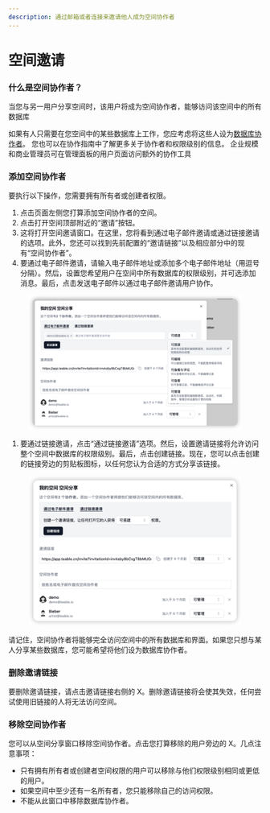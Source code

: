 ```yaml
---
description: 通过邮箱或者连接来邀请他人成为空间协作者
---
```


# 空间邀请

### 什么是空间协作者？

当您与另一用户分享空间时，该用户将成为空间协作者，能够访问该空间中的所有数据库

如果有人只需要在您空间中的某些数据库上工作，您应考虑将这些人设为[数据库协作者](shu-ju-ku-yao-qing.md)。 您也可以在协作指南中了解更多关于协作者和权限级别的信息。 企业规模和商业管理员可在管理面板的用户页面访问额外的协作工具

### 添加空间协作者

要执行以下操作，您需要拥有所有者或创建者权限。

1. 点击页面左侧您打算添加空间协作者的空间。
2. 点击打开空间顶部附近的“邀请”按钮。
3. 这将打开空间邀请窗口。在这里，您将看到通过电子邮件邀请或通过链接邀请的选项。此外，您还可以找到先前配置的“邀请链接”以及相应部分中的现有“空间协作者”。
4. 要通过电子邮件邀请，请输入电子邮件地址或添加多个电子邮件地址（用逗号分隔）。然后，设置您希望用户在空间中所有数据库的权限级别，并可选添加消息。最后，点击发送电子邮件以通过电子邮件邀请用户协作。



<figure><img src="../../.gitbook/assets/image (8).png" alt=""><figcaption></figcaption></figure>

1. 要通过链接邀请，点击“通过链接邀请”选项。然后，设置邀请链接将允许访问整个空间中数据库的权限级别。最后，点击创建链接。现在，您可以点击创建的链接旁边的剪贴板图标，以任何您认为合适的方式分享该链接。

<figure><img src="../../.gitbook/assets/image (9).png" alt=""><figcaption></figcaption></figure>

请记住，空间协作者将能够完全访问空间中的所有数据库和界面。如果您只想与某人分享某些数据库，您可能希望将他们设为数据库协作者。

### 删除邀请链接

要删除邀请链接，请点击邀请链接右侧的 X。删除邀请链接将会使其失效，任何尝试使用旧链接的人将无法访问空间。

### 移除空间协作者

您可以从空间分享窗口移除空间协作者。点击您打算移除的用户旁边的 X。几点注意事项：

* 只有拥有所有者或创建者空间权限的用户可以移除与他们权限级别相同或更低的用户。
* 如果空间中至少还有一名所有者，您只能移除自己的访问权限。
* 不能从此窗口中移除数据库协作者。
